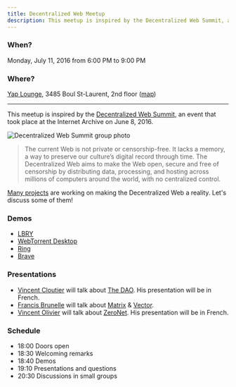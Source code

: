 ```yaml
---
title: Decentralized Web Meetup
description: This meetup is inspired by the Decentralized Web Summit, an event that took place at the Internet Archive on June 8, 2016.
---
```


### When?
Monday, July 11, 2016 from 6:00 PM to 9:00 PM

### Where?
[Yap Lounge](http://yaplounge.com/event-space/), 3485 Boul St-Laurent, 2nd floor ([map](https://goo.gl/maps/qKyFxYGWDYu))

------

This meetup is inspired by the [Decentralized Web Summit](https://www.decentralizedweb.net/), an event that took place at the Internet Archive on June 8, 2016.

![Decentralized Web Summit group photo](https://ipfs.pics/ipfs/QmcBm89KTXh6HQWXyo1ChXbfFCsMsiUobZ8UN3ttHLJ9we)

> The current Web is not private or censorship-free. It lacks a memory, a way to preserve our culture’s digital record through time. The Decentralized Web aims to make the Web open, secure and free of censorship by distributing data, processing, and hosting across millions of computers around the world, with no centralized control.

[Many projects](http://www.decentralizedweb.net/learn-more/#science-fair) are working on making the Decentralized Web a reality. Let's discuss some of them!

### Demos

* [LBRY](https://lbry.io/)
* [WebTorrent Desktop](https://webtorrent.io/desktop)
* [Ring](https://ring.cx/)
* [Brave](https://www.brave.com/)

### Presentations

* [Vincent Cloutier](http://vincent.cloutier.co/) will talk about [The DAO](https://daohub.org/). His presentation will be in French.
* [Francis Brunelle](https://frabrunelle.com/) will talk about [Matrix](http://matrix.org/) & [Vector](https://vector.im/).
* [Vincent Olivier](https://github.com/up4) will talk about [ZeroNet](https://zeronet.io/). His presentation will be in French.

### Schedule

* 18:00 Doors open
* 18:30 Welcoming remarks
* 18:40 Demos
* 19:10 Presentations and questions
* 20:30 Discussions in small groups  
